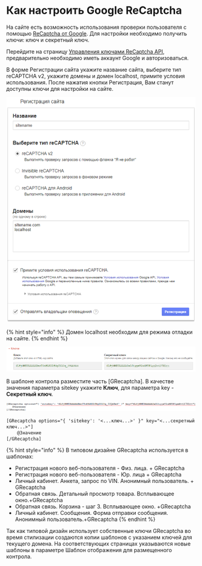 # Как настроить Google ReCaptcha

На сайте есть возможность использования проверки пользователя с помощью  [ReCaptcha от Google](https://www.google.com/recaptcha/intro/v3beta.html). Для настройки необходимо получить ключи: ключ и секретный ключ.

Перейдите на страницу [Управления ключами ReCaptcha API](https://www.google.com/recaptcha/admin#list), предварительно необходимо иметь аккаунт Google и авторизоваться. 

В форме Регистрации сайта укажите название сайта,  выберите тип  reCAPTCHA v2, укажите домены и домен localhost, примите условия использования. После нажатия кнопки Регистрация, Вам станут доступны ключи для настройки на сайте. 

![&#x424;&#x43E;&#x440;&#x43C;&#x430; &#x440;&#x435;&#x433;&#x438;&#x441;&#x442;&#x440;&#x430;&#x446;&#x438;&#x438; &#x441;&#x430;&#x439;&#x442;&#x430;](../.gitbook/assets/image%20%28173%29.png)

{% hint style="info" %}
Домен localhost необходим для режима отладки на сайте. 
{% endhint %}

![&#x41A;&#x43B;&#x44E;&#x447;&#x438; &#x434;&#x43B;&#x44F; &#x43D;&#x430;&#x441;&#x442;&#x440;&#x43E;&#x439;&#x43A;&#x438; &#x43D;&#x430; &#x441;&#x430;&#x439;&#x442;&#x435;](../.gitbook/assets/image%20%2855%29.png)

В шаблоне контрола разместите часть \[GRecaptcha\]. В качестве значения параметра sitekey укажите **Ключ**, для параметра key - **Секретный ключ**.

![](../.gitbook/assets/image%20%28331%29.png)

```text
[GRecaptcha options="{ 'sitekey': '<...ключ...>' }" key="<...секретный ключ...>"]
    @Значение
[/GRecaptcha]
```

{% hint style="info" %}
В типовом дизайне GRecaptcha используется в шаблонах:

* Регистрация нового веб-пользователя - Физ. лица. + GRecaptcha
* Регистрация нового веб-пользователя - Юр. лица + GRecaptcha
* Личный кабинет. Анкета, запрос по VIN. Анонимный пользователь. + GRecaptcha
* Обратная связь. Детальный просмотр товара. Всплывающее окно.+GRecaptcha
* Обратная связь. Корзина - шаг 3. Всплывающее окно. +GRecaptcha
* Личный кабинет. Сообщения. Форма отправки сообщения. Анонимный пользователь.+GRecaptcha
{% endhint %}

Так как типовой дизайн использует собственные ключи GRecaptcha во время стилизации создаются копии шаблонов с указанием ключей для текущего домена. На соответствующих страницах указываются новые шаблоны в параметре Шаблон отображения для размещенного контрола.



